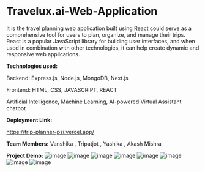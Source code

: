 # Travelux.ai-Web-Application
It is the travel planning web application built using React could serve as a comprehensive tool for users to plan, organize, and manage their trips. React is a popular JavaScript library for building user interfaces, and when used in combination with other technologies, it can help create dynamic and responsive web applications.

**Technologies used:**

Backend: Express.js, Node.js, MongoDB, Next.js

Frontend: HTML, CSS, JAVASCRIPT, REACT

Artificial Intelligence, Machine Learning, AI-powered Virtual Assistant chatbot

**Deployment Link:**

https://trip-planner-psi.vercel.app/

**Team Members:**
Vanshika , Tripatjot , Yashika , Akash Mishra

**Project Demo:**
![image](https://github.com/Vanshika-Pahuja/Travelux.ai-Web-Application/assets/125988598/fd7d5d93-13d8-4bf5-acbb-f351720546a6)
![image](https://github.com/Vanshika-Pahuja/Travelux.ai-Web-Application/assets/125988598/fa7b0d66-4766-4493-a0bc-1c28f602b356)
![image](https://github.com/Vanshika-Pahuja/Travelux.ai-Web-Application/assets/125988598/453c29c7-ab69-46e5-8135-c14aa18f507d)
![image](https://github.com/Vanshika-Pahuja/Travelux.ai-Web-Application/assets/125988598/80464710-ffd1-4ad7-9650-9ab4acf1b9c7)
![image](https://github.com/Vanshika-Pahuja/Travelux.ai-Web-Application/assets/125988598/e9043a75-19fa-46f0-84e8-9e1bb1db2063)
![image](https://github.com/Vanshika-Pahuja/Travelux.ai-Web-Application/assets/125988598/d692d13d-f75c-4543-9aae-e151ea2d2e01)
![image](https://github.com/Vanshika-Pahuja/Travelux.ai-Web-Application/assets/125988598/f74d3e26-fb35-4a70-8de9-3dc0597d28df)
![image](https://github.com/Vanshika-Pahuja/Travelux.ai-Web-Application/assets/125988598/af28b5b1-73c9-4b9c-893e-673963654fdf)
